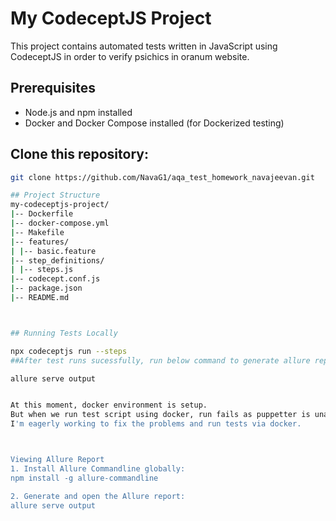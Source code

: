 # My CodeceptJS Project

This project contains automated tests written in JavaScript using CodeceptJS in order to verify psichics in oranum website.

## Prerequisites

- Node.js and npm installed
- Docker and Docker Compose installed (for Dockerized testing)

## Clone this repository:

```bash
git clone https://github.com/NavaG1/aqa_test_homework_navajeevan.git

## Project Structure
my-codeceptjs-project/
|-- Dockerfile
|-- docker-compose.yml
|-- Makefile
|-- features/
| |-- basic.feature
|-- step_definitions/
| |-- steps.js
|-- codecept.conf.js
|-- package.json
|-- README.md



## Running Tests Locally

npx codeceptjs run --steps
##After test runs sucessfully, run below command to generate allure report.

allure serve output


At this moment, docker environment is setup.
But when we run test script using docker, run fails as puppetter is unable to launch browser.
I'm eagerly working to fix the problems and run tests via docker.



Viewing Allure Report
1. Install Allure Commandline globally:
npm install -g allure-commandline

2. Generate and open the Allure report:
allure serve output






